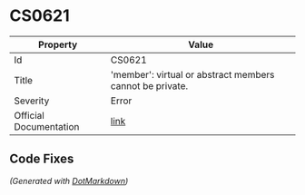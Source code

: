 # CS0621

| Property               | Value                                                             |
| ---------------------- | ----------------------------------------------------------------- |
| Id                     | CS0621                                                            |
| Title                  | 'member': virtual or abstract members cannot be private\.         |
| Severity               | Error                                                             |
| Official Documentation | [link](http://docs.microsoft.com/en-us/dotnet/csharp/misc/cs0621) |

## Code Fixes



*\(Generated with [DotMarkdown](http://github.com/JosefPihrt/DotMarkdown)\)*